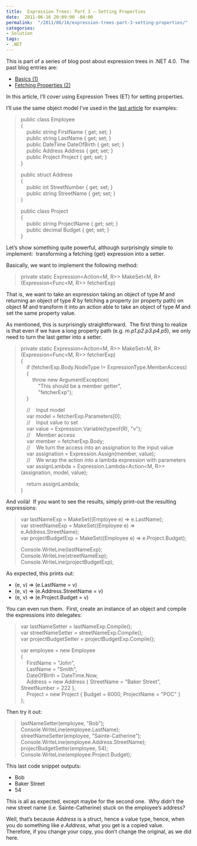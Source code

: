 ```yaml
---
title:  Expression Trees: Part 3 – Setting Properties
date:  2011-06-16 20:09:00 -04:00
permalink:  "/2011/06/16/expression-trees-part-3-setting-properties/"
categories:
- Solution
tags:
- .NET
---
```

<p>This is part of a series of blog post about expression trees in .NET 4.0.&#160; The past blog entries are:</p>  <ul>   <li><a href="http://vincentlauzon.wordpress.com/2011/06/01/expression-trees-part-1-basics/">Basics (1)</a> </li>    <li><a href="http://vincentlauzon.wordpress.com/2011/06/13/expression-trees-part-2-fetching-properties/">Fetching Properties (2)</a>&#160; </li> </ul>  <p>In this article, I’ll cover using Expression Trees (ET) for setting properties.</p>  <p>I’ll use the same object model I’ve used in the <a href="http://vincentlauzon.wordpress.com/2011/06/13/expression-trees-part-2-fetching-properties/">last article</a> for examples:</p>  <blockquote>   <p>public class Employee      <br />{       <br />&#160;&#160;&#160; public string FirstName { get; set; }       <br />&#160;&#160;&#160; public string LastName { get; set; }       <br />&#160;&#160;&#160; public DateTime DateOfBirth { get; set; }       <br />&#160;&#160;&#160; public Address Address { get; set; }       <br />&#160;&#160;&#160; public Project Project { get; set; }       <br />} </p>    <p>public struct Address      <br />{       <br />&#160;&#160;&#160; public int StreetNumber { get; set; }       <br />&#160;&#160;&#160; public string StreetName { get; set; }       <br />} </p>    <p>public class Project      <br />{       <br />&#160;&#160;&#160; public string ProjectName { get; set; }       <br />&#160;&#160;&#160; public decimal Budget { get; set; }       <br />} </p> </blockquote>  <p>Let’s show something quite powerful, although surprisingly simple to implement:&#160; transforming a fetching (get) expression into a setter.</p>  <p>Basically, we want to implement the following method:</p>  <blockquote>   <p>private static Expression&lt;Action&lt;M, R&gt;&gt; MakeSet&lt;M, R&gt;(Expression&lt;Func&lt;M, R&gt;&gt; fetcherExp) </p> </blockquote>  <p>That is, we want to take an expression taking an object of type <em>M</em> and returning an object of type <em>R</em> by fetching a property (or property path) on object <em>M</em> and transform it into an action able to take an object of type <em>M</em> and set the same property value.</p>  <p>As mentioned, this is surprisingly straightforward.&#160; The first thing to realize is that even if we have a long property path (e.g. <em>m.p1.p2.p3.p4.p5</em>), we only need to turn the last getter into a setter.</p>  <blockquote>   <p>private static Expression&lt;Action&lt;M, R&gt;&gt; MakeSet&lt;M, R&gt;(Expression&lt;Func&lt;M, R&gt;&gt; fetcherExp)      <br />{       <br />&#160;&#160;&#160; if (fetcherExp.Body.NodeType != ExpressionType.MemberAccess)       <br />&#160;&#160;&#160; {       <br />&#160;&#160;&#160;&#160;&#160;&#160;&#160; throw new ArgumentException(       <br />&#160;&#160;&#160;&#160;&#160;&#160;&#160;&#160;&#160;&#160;&#160; &quot;This should be a member getter&quot;,       <br />&#160;&#160;&#160;&#160;&#160;&#160;&#160;&#160;&#160;&#160;&#160; &quot;fetcherExp&quot;);       <br />&#160;&#160;&#160; } </p>    <p>&#160;&#160;&#160; //&#160;&#160;&#160; Input model      <br />&#160;&#160;&#160; var model = fetcherExp.Parameters[0];       <br />&#160;&#160;&#160; //&#160;&#160;&#160; Input value to set       <br />&#160;&#160;&#160; var value = Expression.Variable(typeof(R), &quot;v&quot;);       <br />&#160;&#160;&#160; //&#160;&#160;&#160; Member access       <br />&#160;&#160;&#160; var member = fetcherExp.Body;       <br />&#160;&#160;&#160; //&#160;&#160;&#160; We turn the access into an assignation to the input value       <br />&#160;&#160;&#160; var assignation = Expression.Assign(member, value);       <br />&#160;&#160;&#160; //&#160;&#160;&#160; We wrap the action into a lambda expression with parameters       <br />&#160;&#160;&#160; var assignLambda = Expression.Lambda&lt;Action&lt;M, R&gt;&gt;(assignation, model, value); </p>    <p>&#160;&#160;&#160; return assignLambda;      <br />}</p> </blockquote>  <p>And voilà!&#160; If you want to see the results, simply print-out the resulting expressions:</p>  <blockquote>   <p>var lastNameExp = MakeSet((Employee e) =&gt; e.LastName);      <br />var streetNameExp = MakeSet((Employee e) =&gt; e.Address.StreetName);       <br />var projectBudgetExp = MakeSet((Employee e) =&gt; e.Project.Budget); </p>    <p>Console.WriteLine(lastNameExp);      <br />Console.WriteLine(streetNameExp);       <br />Console.WriteLine(projectBudgetExp); </p> </blockquote>  <p>As expected, this prints out:</p>  <ul>   <li>(e, v) =&gt; (e.LastName = v) </li>    <li>(e, v) =&gt; (e.Address.StreetName = v) </li>    <li>(e, v) =&gt; (e.Project.Budget = v) </li> </ul>  <p>You can even run them.&#160; First, create an instance of an object and compile the expressions into delegates:</p>  <blockquote>   <p>var lastNameSetter = lastNameExp.Compile();      <br />var streetNameSetter = streetNameExp.Compile();       <br />var projectBudgetSetter = projectBudgetExp.Compile(); </p>    <p>var employee = new Employee      <br />{       <br />&#160;&#160;&#160; FirstName = &quot;John&quot;,       <br />&#160;&#160;&#160; LastName = &quot;Smith&quot;,       <br />&#160;&#160;&#160; DateOfBirth = DateTime.Now,       <br />&#160;&#160;&#160; Address = new Address { StreetName = &quot;Baker Street&quot;, StreetNumber = 222 },       <br />&#160;&#160;&#160; Project = new Project { Budget = 6000, ProjectName = &quot;POC&quot; }       <br />}; </p> </blockquote>  <p>Then try it out:</p>  <blockquote>   <p>lastNameSetter(employee, &quot;Bob&quot;);      <br />Console.WriteLine(employee.LastName);       <br />streetNameSetter(employee, &quot;Sainte-Catherine&quot;);       <br />Console.WriteLine(employee.Address.StreetName);       <br />projectBudgetSetter(employee, 54);       <br />Console.WriteLine(employee.Project.Budget); </p> </blockquote>  <p>This last code snippet outputs:</p>  <ul>   <li>Bob </li>    <li>Baker Street </li>    <li>54 </li> </ul>  <p>This is all as expected, except maybe for the second one.&#160; Why didn’t the new street name (i.e. Sainte-Catherine) stuck on the employee’s address?</p>  <p>Well, that’s because <em>Address</em> is a struct, hence a value type, hence, when you do something like <em>e.Address</em>, what you get is a copied value.&#160; Therefore, if you change your copy, you don’t change the original, as we did here.</p>